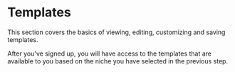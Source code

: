 # Templates

This section covers the basics of viewing, editing, customizing and saving templates.

After you've signed up, you will have access to the templates that are available to you based on the niche you have selected in the previous step.


